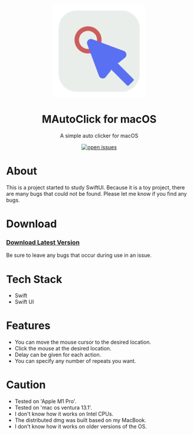 

<div align="center">
    <img src="https://github.com/wlxo0401/MAutoClick/blob/main/MAutoClick/MAutoClick/Assets.xcassets/AppIcon.appiconset/ico_1024.png" alt="logo" width="250" height="auto" />
    <h1>MAutoClick for macOS</h1>
    <p>A simple auto clicker for macOS</p>
</div>

<div align="center">
    <p>
        <a href="https://github.com/wlxo0401/MAutoClick/issues/">
<img src="https://img.shields.io/github/issues/wlxo0401/MAutoClick" alt="open issues" />
</a>
    </p>
</div>




# About
This is a project started to study SwiftUI. Because it is a toy project, there are many bugs that could not be found. Please let me know if you find any bugs.

# Download
<h3>
    <a href="https://github.com/wlxo0401/MAutoClick/releases/download/Ver0.9/MAutoClick_0.9.dmg">Download Latest Version</a>
</h3>

Be sure to leave any bugs that occur during use in an issue.

# Tech Stack
- Swift
- Swift UI

# Features
- You can move the mouse cursor to the desired location.
- Click the mouse at the desired location.
- Delay can be given for each action.
- You can specify any number of repeats you want.


# Caution
- Tested on 'Apple M1 Pro'.
- Tested on 'mac os ventura 13.1'.
- I don't know how it works on Intel CPUs.
- The distributed dmg was built based on my MacBook.
- I don't know how it works on older versions of the OS.
